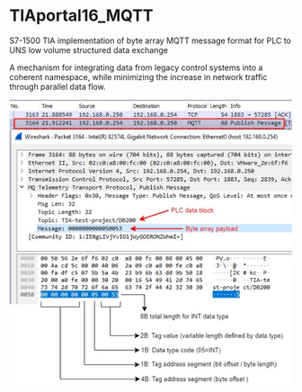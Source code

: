 # TIAportal16_MQTT
S7-1500 TIA implementation of byte array MQTT message format for PLC to UNS low volume structured data exchange

A mechanism for integrating data from legacy control systems into a coherent namespace, 
while minimizing the increase in network traffic through parallel data flow.



<img src="MQTT-pkg.jpg" alt="Alt text" title="Structure of the MQTT message as serialized byte array">
